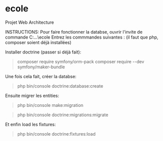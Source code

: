 # ecole
 Projet Web Architecture

INSTRUCTIONS: 
Pour faire fonctionner la databse, ouvrir l'invite de commande C:...\ecole
Entrez les commmandes suivantes : (il faut que php, composer soient déjà installées)
 
 Installer doctrine (passer si déjà fait):
 > composer require symfony/orm-pack
 > composer require --dev symfony/maker-bundle
   
 Une fois cela fait, créer la databse:
> php bin/console doctrine:database:create
 
 Ensuite migrer les entities:
 
> php bin/console make:migration

> php bin/console doctrine:migrations:migrate
 
 Et enfin load les fixtures:
 
> php bin/console doctrine:fixtures:load
